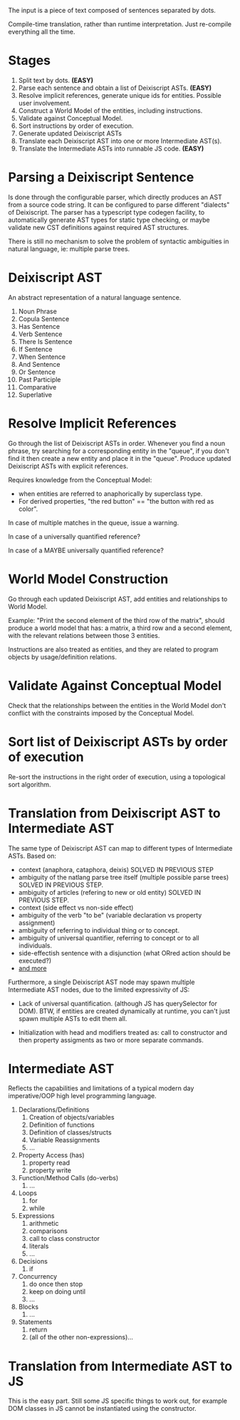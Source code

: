 The input is a piece of text composed of sentences separated by dots.

Compile-time translation, rather than runtime interpretation. Just re-compile
everything all the time.

# Stages

1. Split text by dots. **(EASY)**
2. Parse each sentence and obtain a list of Deixiscript ASTs. **(EASY)**
3. Resolve implicit references, generate unique ids for entities. Possible user
   involvement.
4. Construct a World Model of the entities, including instructions.
5. Validate against Conceptual Model.
6. Sort instructions by order of execution.
7. Generate updated Deixiscript ASTs
8. Translate each Deixiscript AST into one or more Intermediate AST(s).
9. Translate the Intermediate ASTs into runnable JS code. **(EASY)**

# Parsing a Deixiscript Sentence

Is done through the configurable parser, which directly produces an AST from a
source code string. It can be configured to parse different "dialects" of
Deixiscript. The parser has a typescript type codegen facility, to automatically
generate AST types for static type checking, or maybe validate new CST
definitions against required AST structures.

There is still no mechanism to solve the problem of syntactic ambiguities in
natural language, ie: multiple parse trees.

# Deixiscript AST

An abstract representation of a natural language sentence.

1. Noun Phrase
1. Copula Sentence
1. Has Sentence
1. Verb Sentence
1. There Is Sentence
1. If Sentence
1. When Sentence
1. And Sentence
1. Or Sentence
1. Past Participle
1. Comparative
1. Superlative


# Resolve Implicit References

Go through the list of Deixiscript ASTs in order. Whenever you find a noun
phrase, try searching for a corresponding entity in the "queue", if you don't
find it then create a new entity and place it in the "queue". Produce updated
Deixiscript ASTs with explicit references.

Requires knowledge from the Conceptual Model:

- when entities are referred to anaphorically by superclass type.
- For derived properties, "the red button" == "the button with red as color".

In case of multiple matches in the queue, issue a warning.

In case of a universally quantified reference?

In case of a MAYBE universally quantified reference?

# World Model Construction

Go through each updated Deixiscript AST, add entities and relationships to World
Model.

Example: "Print the second element of the third row of the matrix", should
produce a world model that has: a matrix, a third row and a second element, with
the relevant relations between those 3 entities.

Instructions are also treated as entities, and they are related to program
objects by usage/definition relations.

# Validate Against Conceptual Model

Check that the relationships between the entities in the World Model don't
conflict with the constraints imposed by the Conceptual Model.

# Sort list of Deixiscript ASTs by order of execution

Re-sort the instructions in the right order of execution, using a topological
sort algorithm.

# Translation from Deixiscript AST to Intermediate AST

The same type of Deixiscript AST can map to different types of Intermediate
ASTs. Based on:

- context (anaphora, cataphora, deixis) SOLVED IN PREVIOUS STEP
- ambiguity of the natlang parse tree itself (multiple possible parse trees) SOLVED IN PREVIOUS STEP.
- ambiguity of articles (refering to new or old entity) SOLVED IN PREVIOUS STEP.
- context (side effect vs non-side effect)
- ambiguity of the verb "to be" (variable declaration vs property assignment)
- ambiguity of referring to individual thing or to concept.
- ambiguity of universal quantifier, referring to concept or to all individuals.
- side-effectish sentence with a disjunction (what ORred action should be
  executed?)
- [and more](./ambiguities.md)

Furthermore, a single Deixiscript AST node may spawn multiple Intermediate AST
nodes, due to the limited expressivity of JS:

- Lack of universal quantification. (although JS has querySelector for DOM).
  BTW, if entities are created dynamically at runtime, you can't just spawn
  multiple ASTs to edit them all.

- Initialization with head and modifiers treated as: call to constructor and
  then property assigments as two or more separate commands.

# Intermediate AST

Reflects the capabilities and limitations of a typical modern day imperative/OOP
high level programming language.

1. Declarations/Definitions
   1. Creation of objects/variables
   1. Definition of functions
   1. Definition of classes/structs
   1. Variable Reassignments
   1. ...
1. Property Access (has)
   1. property read
   1. property write
1. Function/Method Calls (do-verbs)
   1. ...
1. Loops
   1. for
   1. while
1. Expressions
   1. arithmetic
   1. comparisons
   1. call to class constructor
   1. literals
   1. ...
1. Decisions
   1. if
1. Concurrency
   1. do once then stop
   1. keep on doing until
   1. ...
1. Blocks
   1. ...
1. Statements
   1. return
   1. (all of the other non-expressions)...

# Translation from Intermediate AST to JS

This is the easy part. Still some JS specific things to work out, for example
DOM classes in JS cannot be instantiated using the constructor.

